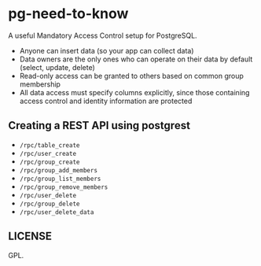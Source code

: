 # pg-need-to-know

A useful Mandatory Access Control setup for PostgreSQL.

- Anyone can insert data (so your app can collect data)
- Data owners are the only ones who can operate on their data by default (select, update, delete)
- Read-only access can be granted to others based on common group membership
- All data access must specify columns explicitly, since those containing access control and identity information are protected

## Creating a REST API using postgrest

- `/rpc/table_create`
- `/rpc/user_create`
- `/rpc/group_create`
- `/rpc/group_add_members`
- `/rpc/group_list_members`
- `/rpc/group_remove_members`
- `/rpc/user_delete`
- `/rpc/group_delete`
- `/rpc/user_delete_data`

## LICENSE

GPL.
